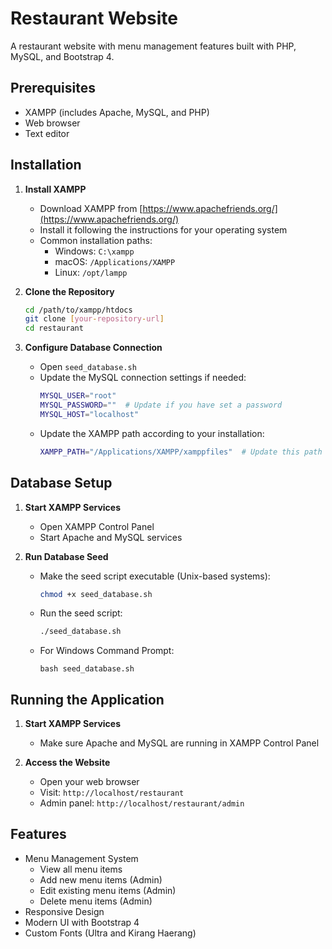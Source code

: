 # Restaurant Website

A restaurant website with menu management features built with PHP, MySQL, and Bootstrap 4.

## Prerequisites

- XAMPP (includes Apache, MySQL, and PHP)
- Web browser
- Text editor

## Installation

1. **Install XAMPP**
   - Download XAMPP from [https://www.apachefriends.org/](https://www.apachefriends.org/)
   - Install it following the instructions for your operating system
   - Common installation paths:
     - Windows: `C:\xampp`
     - macOS: `/Applications/XAMPP`
     - Linux: `/opt/lampp`

2. **Clone the Repository**
   ```bash
   cd /path/to/xampp/htdocs
   git clone [your-repository-url]
   cd restaurant
   ```

3. **Configure Database Connection**
   - Open `seed_database.sh`
   - Update the MySQL connection settings if needed:
     ```bash
     MYSQL_USER="root"
     MYSQL_PASSWORD=""  # Update if you have set a password
     MYSQL_HOST="localhost"
     ```
   - Update the XAMPP path according to your installation:
     ```bash
     XAMPP_PATH="/Applications/XAMPP/xamppfiles"  # Update this path
     ```

## Database Setup

1. **Start XAMPP Services**
   - Open XAMPP Control Panel
   - Start Apache and MySQL services

2. **Run Database Seed**
   - Make the seed script executable (Unix-based systems):
     ```bash
     chmod +x seed_database.sh
     ```
   - Run the seed script:
     ```bash
     ./seed_database.sh
     ```
   - For Windows Command Prompt:
     ```batch
     bash seed_database.sh
     ```

## Running the Application

1. **Start XAMPP Services**
   - Make sure Apache and MySQL are running in XAMPP Control Panel

2. **Access the Website**
   - Open your web browser
   - Visit: `http://localhost/restaurant`
   - Admin panel: `http://localhost/restaurant/admin`

## Features

- Menu Management System
  - View all menu items
  - Add new menu items (Admin)
  - Edit existing menu items (Admin)
  - Delete menu items (Admin)
- Responsive Design
- Modern UI with Bootstrap 4
- Custom Fonts (Ultra and Kirang Haerang)

